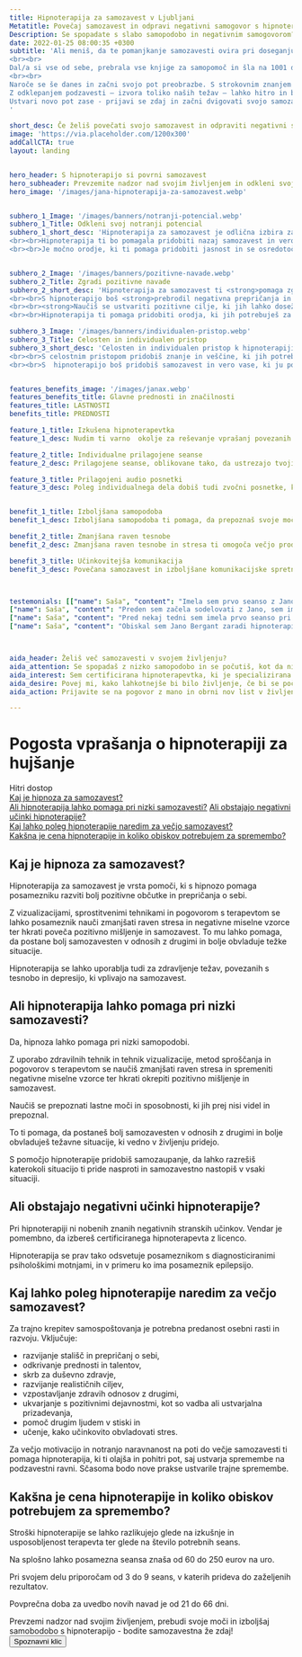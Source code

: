 ```yaml
---
title: Hipnoterapija za samozavest v Ljubljani
Metatitle: Povečaj samozavest in odpravi negativni samogovor s hipnoterapijo.
Description: Se spopadate s slabo samopodobo in negativnim samogovorom? Te daje pomanjkanje motivacije ali osredotočenosti? Jana Bergant ti lahko premagati te težave s hipnoterapijo
date: 2022-01-25 08:00:35 +0300
subtitle: 'Ali meniš, da te pomanjkanje samozavesti ovira pri doseganju želenega uspeha?
<br><br>
Dal/a si vse od sebe, prebrala vse knjige za samopomoč in šla na 1001 delavnico, da bi si pomagala. Toda kljub trudi nobena od teh metod ni bila uspešna pri tem da bi se počutil/a bolj samozavestn/a.
<br><br>
Naroče se še danes in začni svojo pot preobrazbe. S strokovnim znanjem o hipnoterapiji te popeljem na notranje raziskovanje, da skupaj ugotoviva, kaj te ovira pri doseganju ciljev. 
Z odklepanjem podzavesti – izvora toliko naših težav – lahko hitro in brez truda razvijemo trajne spremembe.
Ustvari novo pot zase - prijavi se zdaj in začni dvigovati svojo samozavest in samospoštovanje!
'

short_desc: Če želiš povečati svojo samozavest in odpraviti negativni samogovor, je hipnoterapija pri Jani Bergant idealna rešitev za tebe.
image: 'https://via.placeholder.com/1200x300'
addCallCTA: true
layout: landing


hero_header: S hipnoterapijo si povrni samozavest
hero_subheader: Prevzemite nadzor nad svojim življenjem in odkleni svoj notranji potencial s hipnoterapijo za samozavest
hero_image: '/images/jana-hipnoterapija-za-samozavest.webp' 


subhero_1_Image: '/images/banners/notranji-potencial.webp' 
subhero_1_Title: Odkleni svoj notranji potencial
subhero_1_short_desc: 'Hipnoterapija za samozavest je odlična izbira za tiste, ki želijo ponovno prevzeti nadzor nad svojim življenjem in odkleniti svoj notranji potencial.  
<br><br>Hipnoterapija ti bo pomagala pridobiti nazaj samozavest in vero vase, saj <strong>odpravi globje vzroke, miselne napake ter te nauči učinkovitejših čustvenih odzivov</strong>. 
<br><br>Je močno orodje, ki ti pomaga pridobiti jasnost in se osredotočiti na stvari, ki so najpomembnejše.'


subhero_2_Image: '/images/banners/pozitivne-navade.webp' 
subhero_2_Title: Zgradi pozitivne navade
subhero_2_short_desc: 'Hipnoterapija za samozavest ti <strong>pomaga zgraditi pozitivne navade</strong> in vedenje, ki ti pomagajo pri dolgoročnih spremembah v vašem življenju. 
<br><br>S hipnoterapijo boš <strong>prebrodil negativna prepričanja in negativen samogovor</strong>. 
<br><br><strong>Naučiš se ustvariti pozitivne cilje, ki jih lahko dosežeš.</strong>
<br><br>Hipnoterapija ti pomaga pridobiti orodja, ki jih potrebuješ za doseganje svojih ciljev in doseganje želene ravni samozavesti.'

subhero_3_Image: '/images/banners/individualen-pristop.webp' 
subhero_3_Title: Celosten in individualen pristop
subhero_3_short_desc: 'Celosten in individualen pristop k hipnoterapiji za samozavest se osredotoča na tvoj um, telo in duha. <br><br><strong>Vsaka seansa je prilagojena posamezniku glede na njegove izzive in želje</strong>. 
<br><br>S celostnim pristopom pridobiš znanje in veščine, ki jih potrebujete za dolgotrajne spremembe v svojem življenju. 
<br><br>S  hipnoterapijo boš pridobiš samozavest in vero vase, ki ju potrebuješ za življenje, kakršnega si želiš. Ko sam sebega vidiš in dojemaš drugače, in znaš prepoznati svoje moči, <strong>postanejo spremembe dolgotrajne</strong>.'


features_benefits_image: '/images/janax.webp'
features_benefits_title: Glavne prednosti in značilnosti
features_title: LASTNOSTI
benefits_title: PREDNOSTI

feature_1_title: Izkušena hipnoterapevtka
feature_1_desc: Nudim ti varno  okolje za reševanje vprašanj povezanih s samozavestjo in negativnim samogovorom.

feature_2_title: Individualne prilagojene seanse
feature_2_desc: Prilagojene seanse, oblikovane tako, da ustrezajo tvojim osebnim, specifičnim težavam in potrebam. 

feature_3_title: Prilagojeni audio posnetki 
feature_3_desc: Poleg individualnega dela dobiš tudi zvočni posnetke, ki so prilagojeni in posneti po tvojih osebnih željah in jih lahko poslušaš kadar koli in kjer koli.


benefit_1_title: Izboljšana samopodoba
benefit_1_desc: Izboljšana samopodoba ti pomaga, da prepoznaš svoje moči in sposobnosti. Hkrati pa vodi k večji motivaciji in ambicioznosti pri doseganju poklicnih in osebnih ciljev.

benefit_2_title: Zmanjšana raven tesnobe
benefit_2_desc: Zmanjšana raven tesnobe in stresa ti omogoča večjo produktivnost in boljšo osredotočenost na naloge in manjšo izgubo energije, ki ti uhaja s vrtenjem v strahovih.

benefit_3_title: Učinkovitejša komunikacija
benefit_3_desc: Povečana samozavest in izboljšane komunikacijske spretnosti, ki omogočajo boljše odnose z drugimi ljudmi in samim sabo.



testemonials: [["name": Saša", "content": "Imela sem prvo seanso z Jano Bergant in počutim se fantastično! Prišla sem k njej po pomoč pri samozavesti in počutim se kot nova oseba. Je tako topla in prijazna, da sem se z njo takoj počutila dobro. Toplo jo priporočam vsem, ki razmišljajo o hipnoterapiji.", "image": "https://via.placeholder.com/60x60"], 
["name": Saša", "content": "Preden sem začela sodelovati z Jano, sem imela res velike težave s svojo samozavestjo. Nisem imela pojma, kako bi mi lahko hipnoterapija pomagala, vendar sem zelo vesela, da sem poskusila. Res mi je spremenila življenje. Jana je tako topla in spodbudna oseba in mi je resnično pomagala razumeti, kako lahko s hipnoterapijo okrepim svojo samozavest. Toplo jo priporočam vsem, ki imajo težave s samozavestjo ali samospoštovanjem.", "image": "https://via.placeholder.com/60x60"],["name": Saša", "content": "Včeraj sem imela prvo seanso z Jano Bergant in bilo je neverjetno. Bila sem zelo nervozna in dvomila, da bo hipnoza delovala zame, a Jana je poskrbela, da sem se počutila tako udobno in varno. Sprva sem bila zelo skeptična, vendar se po eni sami seansi počutim veliko bolj samozavestno. Resnično se veselim naslednje seanse in vidim, kako velik napredek lahko še dosežem. Hvala, Jana!", "image": "https://via.placeholder.com/60x60"],
["name": Saša", "content": "Pred nekaj tedni sem imela prvo seanso pri Jani Bergant in bila sem res navdušena. Obiskala sem jo zaradi hipnoterapije za samozavest in v samo eni seansi mi je lahko pomagala, da sem se sprostila in se počutila bolj samozavestno. Vsekakor bi jo priporočila vsem, ki iščejo usposobljenega hipnoterapevta.", "image": "https://via.placeholder.com/60x60"],
["name": Saša", "content": "Obiskal sem Jano Bergant zaradi hipnoterapije za samozavest. Že nekaj časa sem imela težave v službi in res mi je primanjkovalo samozavesti. Jana je bila neverjetna. Z njo sem se počutila tako udobno in varno. Že po nekaj seansah sem opazila veliko razliko v svojem počutju. Zdaj sem veliko bolj samozavestna in v službi mi gre veliko bolje. Hvala, Jana!", "image": "https://via.placeholder.com/60x60"]]



aida_header: Želiš več samozavesti v svojem življenju?
aida_attention: Se spopadaš z nizko samopodobo in se počutiš, kot da nikoli ne narediš nič dovolj dobro?
aida_interest: Sem certificirana hipnoterapevtka, ki je specializirana za pomoč pri izboljšanju samopodobe, samozavesti in samospoštovanja. Uporabljam moč hipnoze, da svojim strankam pomagam razjasniti svoje cilje, prebiti omejujoča prepričanja in ustvariti pozitivne spremembe v svojem življenju. Skupaj razoroživa vsa negativne miselne vzorce, ki te omejujejo.
aida_desire: Povej mi, kako lahkotnejše bi bilo življenje, če bi se počutil/a varno v svoji koži in bi zaupal/a, da imaš vse, kar potrebuješ za uspeh. Z mojo pomočjo in pomočjo hipnoterapije te želje končno postanejo resničnost!
aida_action: Prijavite se na pogovor z mano in obrni nov list v življenju še danes.

---
```




# Pogosta vprašanja o hipnoterapiji za hujšanje

Hitri dostop  
[Kaj je hipnoza za samozavest?](#kajjehipnoterapija)  
[Ali hipnoterapija lahko pomaga pri nizki samozavesti?](#alipomagaprisamozavesti)
[Ali obstajajo negativni učinki hipnoterapije?](#negativniucinki)  
[Kaj lahko poleg hipnoterapije naredim za večjo samozavest?](#kajnaredim)  
[Kakšna je cena hipnoterapije in koliko obiskov potrebujem za spremembo?](#cenainobiski)  


 

<a name="kajjehipnoterapija"></a>
## Kaj je hipnoza za samozavest?
Hipnoterapija za samozavest je vrsta pomoči, ki s hipnozo pomaga posamezniku razviti bolj pozitivne občutke in prepričanja o sebi. 

Z vizualizacijami, sprostitvenimi tehnikami in pogovorom s terapevtom se lahko posameznik nauči zmanjšati raven stresa in negativne miselne vzorce ter hkrati poveča pozitivno mišljenje in samozavest. To mu lahko pomaga, da postane bolj samozavesten v odnosih z drugimi in bolje obvladuje težke situacije. 

Hipnoterapija se lahko uporablja tudi za zdravljenje težav, povezanih s tesnobo in depresijo, ki vplivajo na samozavest.



<a name="alipomagaprisamozavesti"></a>
## Ali hipnoterapija lahko pomaga pri nizki samozavesti?
Da, hipnoza lahko pomaga pri nizki samopodobi. 

Z uporabo zdravilnih tehnik in tehnik vizualizacije, metod sproščanja in pogovorov s terapevtom se naučiš zmanjšati raven stresa in spremeniti negativne miselne vzorce ter hkrati okrepiti pozitivno mišljenje in samozavest. 

Naučiš se prepoznati lastne moči in sposobnosti, ki jih prej nisi videl in prepoznal.

To ti pomaga, da postaneš bolj samozavesten v odnosih z drugimi in bolje obvladuješ težavne situacije, ki vedno v življenju pridejo. 

S pomočjo hipnoterapije pridobiš samozaupanje, da lahko razrešiš katerokoli situacijo ti pride nasproti in samozavestno nastopiš v vsaki situaciji.






<a name="negativniucinki"></a>
## Ali obstajajo negativni učinki hipnoterapije?
Pri hipnoterapiji ni nobenih znanih negativnih stranskih učinkov. Vendar je pomembno, da izbereš certificiranega hipnoterapevta z licenco. 

Hipnoterapija se prav tako odsvetuje posameznikom s diagnosticiranimi psihološkimi motnjami, in v primeru ko ima posameznik epilepsijo. 


<a name="kajnaredim"></a>
## Kaj lahko poleg hipnoterapije naredim za večjo samozavest?
Za trajno krepitev samospoštovanja je potrebna predanost osebni rasti in razvoju. Vključuje:
- razvijanje stališč in prepričanj o sebi, 
- odkrivanje prednosti in talentov, 
- skrb za duševno zdravje, 
- razvijanje realističnih ciljev, 
- vzpostavljanje zdravih odnosov z drugimi, 
- ukvarjanje s pozitivnimi dejavnostmi, kot so vadba ali ustvarjalna prizadevanja, 
- pomoč drugim ljudem v stiski in 
- učenje, kako učinkovito obvladovati stres. 

Za večjo motivacijo in notranjo naravnanost na poti do večje samozavesti ti pomaga hipnoterapija, ki ti olajša in pohitri pot, saj ustvarja spremembe na podzavestni ravni. Sčasoma bodo nove prakse ustvarile trajne spremembe.



<a name="cenainobiski"></a>
## Kakšna je cena hipnoterapije in koliko obiskov potrebujem za spremembo?
Stroški hipnoterapije se lahko razlikujejo glede na izkušnje in usposobljenost terapevta ter glede na število potrebnih seans. 

Na splošno lahko posamezna seansa znaša od 60 do 250 eurov na uro. 

Pri svojem delu priporočam od 3 do 9 seans, v katerih prideva do zaželjenih rezultatov. 

Povprečna doba za uvedbo novih navad je od 21 do 66 dni.





</div>
<div class="final_CTA">
<div class="container">
Prevzemi nadzor nad svojim življenjem, prebudi svoje moči in izboljšaj samobodobo s hipnoterapijo - bodite samozavestna že zdaj!

<div class="article_button">
<form class="form" action="https://calendly.com/hipnoterapija/spoznavniklic" method="GET" target="_blank">
    <button class="button button--middle" type="submit">Spoznavni klic <i class="ion ion-ios-paper-plane"></i></button>
</form>
</div>
</div>